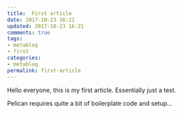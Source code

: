 ```yaml
---
title:  First article 	
date: 2017-10-23 16:21
updated: 2017-10-23 16:21
comments: true
tags:
- metablog
- first
categories:
- metablog
permalink: first-article
---
```


Hello everyone, this is my first article. Essentially just a test.

Pelican requires quite a bit of boilerplate code and setup...